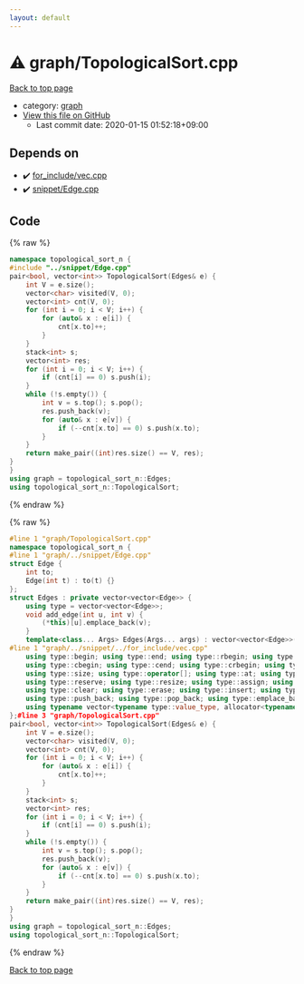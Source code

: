 ```yaml
---
layout: default
---
```


<!-- mathjax config similar to math.stackexchange -->
<script type="text/javascript" async
  src="https://cdnjs.cloudflare.com/ajax/libs/mathjax/2.7.5/MathJax.js?config=TeX-MML-AM_CHTML">
</script>
<script type="text/x-mathjax-config">
  MathJax.Hub.Config({
    TeX: { equationNumbers: { autoNumber: "AMS" }},
    tex2jax: {
      inlineMath: [ ['$','$'] ],
      processEscapes: true
    },
    "HTML-CSS": { matchFontHeight: false },
    displayAlign: "left",
    displayIndent: "2em"
  });
</script>

<script type="text/javascript" src="https://cdnjs.cloudflare.com/ajax/libs/jquery/3.4.1/jquery.min.js"></script>
<script src="https://cdn.jsdelivr.net/npm/jquery-balloon-js@1.1.2/jquery.balloon.min.js" integrity="sha256-ZEYs9VrgAeNuPvs15E39OsyOJaIkXEEt10fzxJ20+2I=" crossorigin="anonymous"></script>
<script type="text/javascript" src="../../assets/js/copy-button.js"></script>
<link rel="stylesheet" href="../../assets/css/copy-button.css" />


# :warning: graph/TopologicalSort.cpp

<a href="../../index.html">Back to top page</a>

* category: <a href="../../index.html#f8b0b924ebd7046dbfa85a856e4682c8">graph</a>
* <a href="{{ site.github.repository_url }}/blob/master/graph/TopologicalSort.cpp">View this file on GitHub</a>
    - Last commit date: 2020-01-15 01:52:18+09:00




## Depends on

* :heavy_check_mark: <a href="../for_include/vec.cpp.html">for_include/vec.cpp</a>
* :heavy_check_mark: <a href="../snippet/Edge.cpp.html">snippet/Edge.cpp</a>


## Code

<a id="unbundled"></a>
{% raw %}
```cpp
namespace topological_sort_n {
#include "../snippet/Edge.cpp"
pair<bool, vector<int>> TopologicalSort(Edges& e) {
	int V = e.size();
	vector<char> visited(V, 0);
	vector<int> cnt(V, 0);
	for (int i = 0; i < V; i++) {
		for (auto& x : e[i]) {
			cnt[x.to]++;
		}
	}
	stack<int> s;
	vector<int> res;
	for (int i = 0; i < V; i++) {
		if (cnt[i] == 0) s.push(i);
	}
	while (!s.empty()) {
		int v = s.top(); s.pop();
		res.push_back(v);
		for (auto& x : e[v]) {
			if (--cnt[x.to] == 0) s.push(x.to);
		}
	}
	return make_pair((int)res.size() == V, res);
}
}
using graph = topological_sort_n::Edges;
using topological_sort_n::TopologicalSort;
```
{% endraw %}

<a id="bundled"></a>
{% raw %}
```cpp
#line 1 "graph/TopologicalSort.cpp"
namespace topological_sort_n {
#line 1 "graph/../snippet/Edge.cpp"
struct Edge {
	int to;
	Edge(int t) : to(t) {}
};
struct Edges : private vector<vector<Edge>> {
	using type = vector<vector<Edge>>;
	void add_edge(int u, int v) {
		(*this)[u].emplace_back(v);
	}
	template<class... Args> Edges(Args... args) : vector<vector<Edge>>(args...) {}
#line 1 "graph/../snippet/../for_include/vec.cpp"
	using type::begin; using type::end; using type::rbegin; using type::rend;
	using type::cbegin; using type::cend; using type::crbegin; using type::crend;
	using type::size; using type::operator[]; using type::at; using type::back; using type::front;
	using type::reserve; using type::resize; using type::assign; using type::shrink_to_fit;
	using type::clear; using type::erase; using type::insert; using type::swap; 
	using type::push_back; using type::pop_back; using type::emplace_back; using type::empty;
	using typename vector<typename type::value_type, allocator<typename type::value_type>>::iterator;#line 12 "graph/../snippet/Edge.cpp"
};#line 3 "graph/TopologicalSort.cpp"
pair<bool, vector<int>> TopologicalSort(Edges& e) {
	int V = e.size();
	vector<char> visited(V, 0);
	vector<int> cnt(V, 0);
	for (int i = 0; i < V; i++) {
		for (auto& x : e[i]) {
			cnt[x.to]++;
		}
	}
	stack<int> s;
	vector<int> res;
	for (int i = 0; i < V; i++) {
		if (cnt[i] == 0) s.push(i);
	}
	while (!s.empty()) {
		int v = s.top(); s.pop();
		res.push_back(v);
		for (auto& x : e[v]) {
			if (--cnt[x.to] == 0) s.push(x.to);
		}
	}
	return make_pair((int)res.size() == V, res);
}
}
using graph = topological_sort_n::Edges;
using topological_sort_n::TopologicalSort;
```
{% endraw %}

<a href="../../index.html">Back to top page</a>

